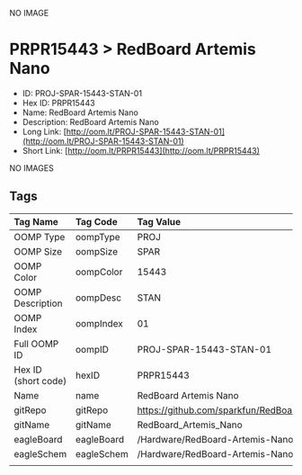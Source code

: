 


  
NO IMAGE  
# PRPR15443 > RedBoard Artemis Nano

- ID: PROJ-SPAR-15443-STAN-01
- Hex ID: PRPR15443
- Name: RedBoard Artemis Nano
- Description: RedBoard Artemis Nano
- Long Link: [http://oom.lt/PROJ-SPAR-15443-STAN-01](http://oom.lt/PROJ-SPAR-15443-STAN-01)
- Short Link: [http://oom.lt/PRPR15443](http://oom.lt/PRPR15443)
  
NO IMAGES  
## Tags
  

|Tag Name|Tag Code|Tag Value|
| :--- | :--- | :--- |
|OOMP Type|oompType|PROJ|
|OOMP Size|oompSize|SPAR|
|OOMP Color|oompColor|15443|
|OOMP Description|oompDesc|STAN|
|OOMP Index|oompIndex|01|
|Full OOMP ID|oompID|PROJ-SPAR-15443-STAN-01|
|Hex ID (short code)|hexID|PRPR15443|
|Name|name|RedBoard Artemis Nano|
|gitRepo|gitRepo|https://github.com/sparkfun/RedBoard_Artemis_Nano|
|gitName|gitName|RedBoard_Artemis_Nano|
|eagleBoard|eagleBoard|/Hardware/RedBoard-Artemis-Nano.brd|
|eagleSchem|eagleSchem|/Hardware/RedBoard-Artemis-Nano.sch|
||||
